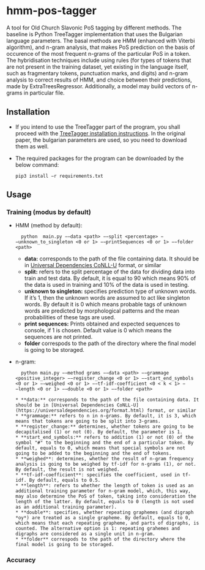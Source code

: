 # hmm-pos-tagger

A tool for Old Church Slavonic PoS tagging by different methods. The baseline is Python TreeTagger implementation that uses the Bulgarian language parameters. The basal methods are HMM (enhanced with Viterbi algorithm), and n-gram analysis, that makes PoS prediction on the basis of occurence of the most frequent n-grams of the particular PoS in a token. The hybridisation techniques include using rules (for types of tokens that are not present in the training dataset, yet existing in the language itself, such as fragmentary tokens, punctuation marks, and digits) and n-gram analysis to correct results of HMM, and choice between their predictions, made by ExtraTreesRegressor. Additionally, a model may build vectors of n-grams in particular file.


## Installation

* If you intend to use the TreeTagger part of the program, you shall proceed with the [TreeTagger installation instructions](https://www.cis.uni-muenchen.de/~schmid/tools/TreeTagger/). In the original paper, the bulgarian parameters are used, so you need to download them as well.

* The required packages for the program can be downloaded by the below command:

      pip3 install −r requirements.txt
    
## Usage

### Training (modus by default)

* HMM (method by default):

		python  main.py −−data <path> −−split <percentage> −−unknown_to_singleton <0 or 1> −−printSequences <0 or 1> −−folder <path>

	 * **data:** corresponds to the path of the file containing data. It should be in [Universal Dependencies CoNLL-U](https://universaldependencies.org/format.html) format, or similar
	 * **split:** refers to the split percentage of the data for dividing data into train and test data. By default, it is equal to 90 which means 90% of the data is used in training and 10% of the data is used in testing.
	 * **unknown to singleton:** specifies prediction type of unknown words. If it’s 1, then the unknown words are assumed to act like singleton words. By default it is 0 which means probable tags of unknown words are predicted by morphological patterns and the mean probabilities of these tags are used.
	* **print sequences:** Prints obtained and expected sequences to console, if 1 is chosen. Default value is 0 which means the sequences are not printed.
	* **folder** correspods to the path of the directory where the final model is going to be storaged.

* n-gram:

		python main.py −−method grams −−data <path> −−grammage <positive_integer> −−register_change <0 or 1> −−start_end_symbols <0 or 1> −−weighed <0 or 1> −−tf-idf-coefficient <0 < k < 1> −−length <0 or 1> −−double <0 or 1> −−folder <path>

      * **data:** corresponds to the path of the file containing data. It should be in [Universal Dependencies CoNLL-U](https://universaldependencies.org/format.html) format, or similar
      * **grammage:** refers to n in n-grams. By default, it is 3, which means that tokens are going to be split into 3-grams.
      * **register_change:** determines, whether tokens are going to be decapitalised (1) or not (0). By default, the parameter is 1.
      * **start_end_symbols:** refers to addition (1) or not (0) of the symbol "#" to the beginning and the end of a particular token. By default, equals to 0, which means that special symbols are not going to be added to the beginning and the end of tokens.
      * **weighed**: determines, whether the result of n-gram frequency analysis is going to be weighed by tf-idf for n-grams (1), or not. By default, the result is not weighed.
      * **tf-idf-coefficient**: specifies the coefficient, used in tf-idf. By default, equals to 0.5.
      * **length**: refers to whether the length of token is used as an additional training parameter for n-gram model, which, this way, may also determine the PoS of token, taking into consideration the length of the latter. By default, equals to 0 (length is not used as an additional training parameter).
      * **double**: specifies, whether repeating graphemes (and digraph *оу*) are treated as a single grapheme. By default, equals to 0, which means that each repeating grapheme, and parts of digraphs, is counted. The alternative option is 1: repeating grahemes and digraphs are considered as a single unit in n-gram.
      * **folder** correspods to the path of the directory where the final model is going to be storaged.

### Accuracy
